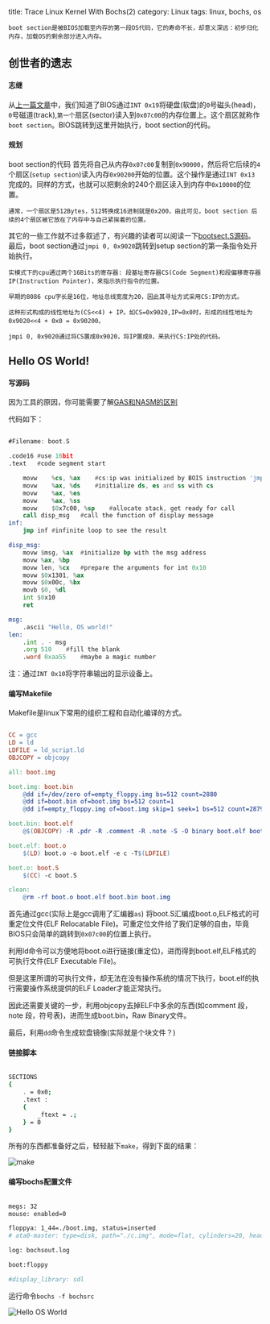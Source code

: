 title: Trace Linux Kernel With Bochs(2)
category: Linux
tags: linux, bochs, os


	boot section是被BIOS加载至内存的第一段OS代码，它的寿命不长，却意义深远：初步归化内存，加载OS的剩余部分进入内存。

## 创世者的遗志

#### 志继

从[上一篇文章]({filename}/2014-03-03-trace-linux-kernel-with-bochs1.md)中，我们知道了BIOS通过`INT 0x19`将硬盘(软盘)的`0`号磁头(head)，`0`号磁道(track),`第一个`扇区(sector)读入到`0x07c00`的内存位置上。这个扇区就称作`boot section`。BIOS跳转到这里开始执行，boot section的代码。

#### 规划

boot section的代码 首先将自己从内存`0x07c00`复制到`0x90000`，然后将它后续的`4`个扇区(`setup section`)读入内存`0x90200`开始的位置。这个操作是通过`INT 0x13`完成的。同样的方式，也就可以把剩余的240个扇区读入到内存中`0x10000`的位置。
	
	通常，一个扇区是512Bytes，512转换成16进制就是0x200，由此可见，boot section 后续的4个扇区被它放在了内存中与自己紧挨着的位置。

其它的一些工作就不过多叙述了，有兴趣的读者可以阅读一下[bootsect.S源码](/assets/src/linux-0.11/boot/bootsect.S)。最后，boot section通过`jmpi 0, 0x9020`跳转到setup section的第一条指令处开始执行。

	实模式下的cpu通过两个16Bits的寄存器: 段基址寄存器CS(Code Segment)和段偏移寄存器IP(Instruction Pointer)，来指示执行指令的位置。

	早期的8086 cpu字长是16位，地址总线宽度为20，因此其寻址方式采用CS:IP的方式。

	这种形式构成的线性地址为(CS<<4) + IP。如CS=0x9020,IP=0x0时，形成的线性地址为0x9020<<4 + 0x0 = 0x90200。

	jmpi 0, 0x9020通过将CS置成0x9020，将IP置成0，来执行CS:IP处的代码。

## Hello OS World!

#### 写源码

因为工具的原因，你可能需要了解[GAS和NASM的区别](http://www.ibm.com/developerworks/cn/linux/l-gas-nasm.html)

代码如下：

``` asm

#Filename: boot.S

.code16	#use 16bit
.text	#code segment start

	movw	%cs, %ax	#cs:ip was initialized by BOIS instruction 'jmpi 0, 0x07c0'
	movw	%ax, %ds	#initialize ds, es and ss with cs
	movw	%ax, %es
	movw	%ax, %ss
	movw	$0x7c00, %sp	#allocate stack, get ready for call
	call disp_msg	#call the function of display message
inf:
	jmp inf #infinite loop to see the result

disp_msg:
	movw $msg, %ax	#initialize bp with the msg address
	movw %ax, %bp	
	movw len, %cx	#prepare the arguments for int 0x10	
	movw $0x1301, %ax
	movw $0x00c, %bx
	movb $0, %dl
	int $0x10
	ret

msg:
	.ascii "Hello, OS world!"
len:
	.int . - msg
	.org 510	#fill the blank
	.word 0xaa55	#maybe a magic number

```

注：通过`INT 0x10`将字符串输出的显示设备上。

#### 编写Makefile

Makefile是linux下常用的组织工程和自动化编译的方式。

``` makefile

CC = gcc
LD = ld
LDFILE = ld_script.ld
OBJCOPY = objcopy

all: boot.img

boot.img: boot.bin
	@dd if=/dev/zero of=empty_floppy.img bs=512 count=2880
	@dd if=boot.bin of=boot.img bs=512 count=1
	@dd if=empty_floppy.img of=boot.img skip=1 seek=1 bs=512 count=2879

boot.bin: boot.elf
	@$(OBJCOPY) -R .pdr -R .comment -R .note -S -O binary boot.elf boot.bin

boot.elf: boot.o
	$(LD) boot.o -o boot.elf -e c -T$(LDFILE)

boot.o: boot.S
	$(CC) -c boot.S

clean:
	@rm -rf boot.o boot.elf boot.bin boot.img

```
首先通过gcc(实际上是gcc调用了汇编器`as`) 将boot.S汇编成boot.o,ELF格式的可重定位文件(ELF Relocatable File)。可重定位文件给了我们足够的自由，毕竟BIOS只会简单的跳转到`0x07c00`的位置上执行。

利用ld命令可以方便地将boot.o进行链接(重定位)，进而得到boot.elf,ELF格式的可执行文件(ELF Executable File)。

但是这里所谓的可执行文件，却无法在没有操作系统的情况下执行，boot.elf的执行需要操作系统提供的ELF Loader才能正常执行。

因此还需要关键的一步，利用objcopy去掉ELF中多余的东西(如comment 段，note 段，符号表)，进而生成boot.bin，Raw Binary文件。

最后，利用`dd`命令生成软盘镜像(实际就是个块文件？)

#### 链接脚本

``` bash

SECTIONS
{
	. = 0x0;
	.text :
	{
		_ftext = .;
	} = 0
}

```

所有的东西都准备好之后，轻轻敲下`make`，得到下面的结果：

![make](/assets/images/make.png)

#### 编写bochs配置文件

``` bash

megs: 32
mouse: enabled=0

floppya: 1_44=./boot.img, status=inserted
# ata0-master: type=disk, path="./c.img", mode=flat, cylinders=20, heads=16, spt=63

log: bochsout.log

boot:floppy

#display_library: sdl

```

运行命令`bochs -f bochsrc`

![Hello OS World](/assets/images/hello_os_world.png)

